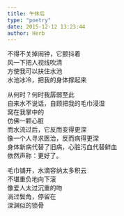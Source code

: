 ```yaml
---  
title: 午休后  
type: "poetry"  
date: 2015-12-12 13:23:44  
author: Herb  
---  
```

不得不关掉闹钟，它颤抖着  
风一下把人视线吹清  
方使我可以扶住水池  
水池冰冷，把我的身体撑起来  

从何时？何时我孱弱至此  
自来水不说话，自顾把我的毛巾浸湿  
窝在我掌中的  
仿佛一颗心脏  
而水流过后，它反而变得更深  
像一个人寻求医治，反而病得更深  
身体新病代替了旧病，心脏污血代替鲜血  
依然声称：更好了。  

毛巾铺开，水滴容纳太多积云  
不堪重负地向下滚  
像爱人太过沉重的吻  
淌过鬓角，停留在  
深渊似的锁骨  
